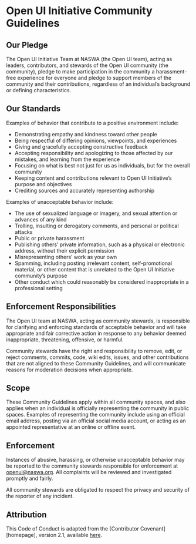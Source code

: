 # Open UI Initiative Community Guidelines


## Our Pledge

The Open UI Initiative Team at NASWA (the Open UI team), acting as leaders, contributors, and stewards of the Open UI community (the community), pledge to make participation in the community a harassment-free experience for everyone and pledge to support members of the community and their contributions, regardless of an individual’s background or defining characteristics. 

## Our Standards

Examples of behavior that contribute to a positive environment include: 

* Demonstrating empathy and kindness toward other people  
* Being respectful of differing opinions, viewpoints, and experiences  
* Giving and gracefully accepting constructive feedback  
* Accepting responsibility and apologizing to those affected by our mistakes, and learning from the experience  
* Focusing on what is best not just for us as individuals, but for the overall community 
* Keeping content and contributions relevant to Open UI Initiative’s purpose and objectives 
* Crediting sources and accurately representing authorship 

Examples of unacceptable behavior include:

* The use of sexualized language or imagery, and sexual attention or advances of any kind  
* Trolling, insulting or derogatory comments, and personal or political attacks  
* Public or private harassment  
* Publishing others’ private information, such as a physical or electronic address, without their explicit permission  
* Misrepresenting others’ work as your own 
* Spamming, including posting irrelevant content, self-promotional material, or other content that is unrelated to the Open UI Initiative community’s purpose 
* Other conduct which could reasonably be considered inappropriate in a professional setting  

## Enforcement Responsibilities

The Open UI team at NASWA, acting as community stewards, is responsible for clarifying and enforcing standards of acceptable behavior and will take appropriate and fair corrective action in response to any behavior deemed inappropriate, threatening, offensive, or harmful. 

Community stewards have the right and responsibility to remove, edit, or reject comments, commits, code, wiki edits, issues, and other contributions that are not aligned to these Community Guidelines, and will communicate reasons for moderation decisions when appropriate. 

## Scope

These Community Guidelines apply within all community spaces, and also applies when an individual is officially representing the community in public spaces. Examples of representing the community include using an official email address, posting via an official social media account, or acting as an appointed representative at an online or offline event. 

## Enforcement

Instances of abusive, harassing, or otherwise unacceptable behavior may be reported to the community stewards responsible for enforcement at openui@naswa.org. All complaints will be reviewed and investigated promptly and fairly. 

All community stewards are obligated to respect the privacy and security of the reporter of any incident. 

## Attribution

This Code of Conduct is adapted from the [Contributor Covenant][homepage],
version 2.1, available [here](https://www.contributor-covenant.org/version/2/1/code_of_conduct.html).
